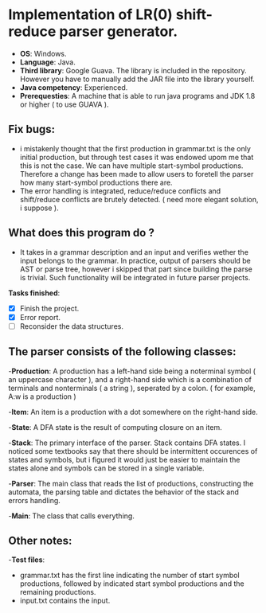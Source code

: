 
# Implementation of LR(0) shift-reduce parser generator.

- **OS**: Windows.
- **Language**: Java.
- **Third library**: Google Guava. The library is included in the repository. However you have to manually add the JAR file into the library yourself.
- **Java competency**: Experienced.
- **Prerequesties**: A machine that is able to run java programs and JDK 1.8 or higher ( to use GUAVA ).

## Fix bugs:
- i mistakenly thought that the first production in grammar.txt is the only initial production, but through test cases it was endowed upom me that this is not the case. We can have multiple start-symbol productions. Therefore a change has been made to allow users to foretell the parser how many start-symbol productions there are.
- The error handling is integrated, reduce/reduce conflicts and shift/reduce conflicts are brutely detected. ( need more elegant solution, i suppose ).

## What does this program do ?
- It takes in a grammar description and an input and verifies wether the input belongs to the grammar. In practice, output of parsers should be AST or parse tree, however i skipped that part since building the parse is trivial. Such functionality will be integrated in future parser projects.

**Tasks finished**:
- [x] Finish the project.
- [X] Error report.
- [ ] Reconsider the data structures.

## The parser consists of the following classes:

-**Production**: A production has a left-hand side being a noterminal symbol ( an uppercase character ), and a right-hand side which is a combination of terminals and nonterminals ( a string ), seperated by a colon. ( for example, A:w is a production )

-**Item**: An item is  a production with a dot somewhere on the right-hand side.

-**State**: A DFA state is the result of computing closure on an item.

-**Stack**: The primary interface of the parser. Stack contains DFA states. I noticed some textbooks say that there should be intermittent occurences of states and symbols, but i figured it would just be easier to maintain the states alone and symbols can be stored in a single variable. 

-**Parser**: The main class that reads the list of productions, constructing the automata, the parsing table and dictates the behavior of the stack and errors handling.

-**Main**: The class that calls everything.

## Other notes: 

-**Test files**: 
- grammar.txt has the first line indicating the number of start symbol productions, followed by indicated start symbol productions and the remaining productions.
- input.txt contains the input.

